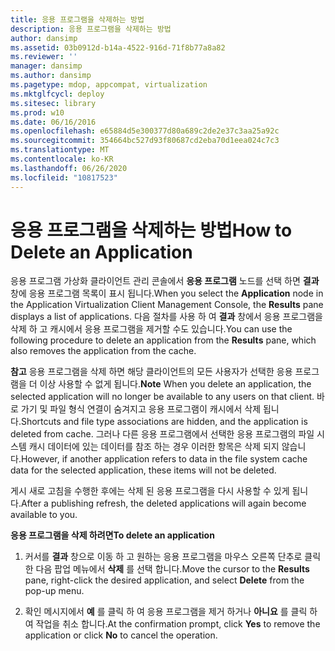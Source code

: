 ```yaml
---
title: 응용 프로그램을 삭제하는 방법
description: 응용 프로그램을 삭제하는 방법
author: dansimp
ms.assetid: 03b0912d-b14a-4522-916d-71f8b77a8a82
ms.reviewer: ''
manager: dansimp
ms.author: dansimp
ms.pagetype: mdop, appcompat, virtualization
ms.mktglfcycl: deploy
ms.sitesec: library
ms.prod: w10
ms.date: 06/16/2016
ms.openlocfilehash: e65884d5e300377d80a689c2de2e37c3aa25a92c
ms.sourcegitcommit: 354664bc527d93f80687cd2eba70d1eea024c7c3
ms.translationtype: MT
ms.contentlocale: ko-KR
ms.lasthandoff: 06/26/2020
ms.locfileid: "10817523"
---
```

# <span data-ttu-id="63662-103">응용 프로그램을 삭제하는 방법</span><span class="sxs-lookup"><span data-stu-id="63662-103">How to Delete an Application</span></span>


<span data-ttu-id="63662-104">응용 프로그램 가상화 클라이언트 관리 콘솔에서 **응용 프로그램** 노드를 선택 하면 **결과** 창에 응용 프로그램 목록이 표시 됩니다.</span><span class="sxs-lookup"><span data-stu-id="63662-104">When you select the **Application** node in the Application Virtualization Client Management Console, the **Results** pane displays a list of applications.</span></span> <span data-ttu-id="63662-105">다음 절차를 사용 하 여 **결과** 창에서 응용 프로그램을 삭제 하 고 캐시에서 응용 프로그램을 제거할 수도 있습니다.</span><span class="sxs-lookup"><span data-stu-id="63662-105">You can use the following procedure to delete an application from the **Results** pane, which also removes the application from the cache.</span></span>

<span data-ttu-id="63662-106">**참고**  응용 프로그램을 삭제 하면 해당 클라이언트의 모든 사용자가 선택한 응용 프로그램을 더 이상 사용할 수 없게 됩니다.</span><span class="sxs-lookup"><span data-stu-id="63662-106">**Note** When you delete an application, the selected application will no longer be available to any users on that client.</span></span> <span data-ttu-id="63662-107">바로 가기 및 파일 형식 연결이 숨겨지고 응용 프로그램이 캐시에서 삭제 됩니다.</span><span class="sxs-lookup"><span data-stu-id="63662-107">Shortcuts and file type associations are hidden, and the application is deleted from cache.</span></span> <span data-ttu-id="63662-108">그러나 다른 응용 프로그램에서 선택한 응용 프로그램의 파일 시스템 캐시 데이터에 있는 데이터를 참조 하는 경우 이러한 항목은 삭제 되지 않습니다.</span><span class="sxs-lookup"><span data-stu-id="63662-108">However, if another application refers to data in the file system cache data for the selected application, these items will not be deleted.</span></span>

<span data-ttu-id="63662-109">게시 새로 고침을 수행한 후에는 삭제 된 응용 프로그램을 다시 사용할 수 있게 됩니다.</span><span class="sxs-lookup"><span data-stu-id="63662-109">After a publishing refresh, the deleted applications will again become available to you.</span></span>

 

**<span data-ttu-id="63662-110">응용 프로그램을 삭제 하려면</span><span class="sxs-lookup"><span data-stu-id="63662-110">To delete an application</span></span>**

1.  <span data-ttu-id="63662-111">커서를 **결과** 창으로 이동 하 고 원하는 응용 프로그램을 마우스 오른쪽 단추로 클릭 한 다음 팝업 메뉴에서 **삭제** 를 선택 합니다.</span><span class="sxs-lookup"><span data-stu-id="63662-111">Move the cursor to the **Results** pane, right-click the desired application, and select **Delete** from the pop-up menu.</span></span>

2.  <span data-ttu-id="63662-112">확인 메시지에서 **예** 를 클릭 하 여 응용 프로그램을 제거 하거나 **아니요** 를 클릭 하 여 작업을 취소 합니다.</span><span class="sxs-lookup"><span data-stu-id="63662-112">At the confirmation prompt, click **Yes** to remove the application or click **No** to cancel the operation.</span></span>

 

 





